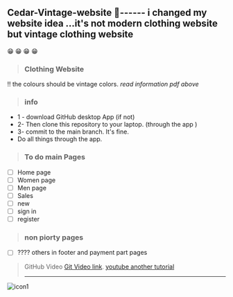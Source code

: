 ## Cedar-Vintage-website :dress:------ i changed my website idea ...it's not modern clothing website but vintage clothing website
:grin: :grin: :grin: :grin:
> ### Clothing Website 
!! the colours should be vintage colors.
*read information pdf above* 
> ### info
- 1 - download GitHub desktop App (if not)
- 2- Then clone this repository to your laptop. (through the app )
- 3- commit to  the main branch. It's fine.
-  Do all things through the app.
> ### To do main Pages
- [ ] Home page
- [ ] Women page
- [ ] Men page
- [ ] Sales
- [ ] new
- [ ] sign in
- [ ] register
> ### non piorty pages
- [ ] ???? others in footer and payment part pages

> GitHub Video [Git Video link](https://youtu.be/9j0AOrO0dnw/).
> [youtube another tutorial](https://youtube.com/@greatstackdev?si=3suY_4zsB7CiUf-7)
> _____________
![icon1](https://github.com/user-attachments/assets/7d1dffe6-cffe-4757-8ee3-092a145186fc)
